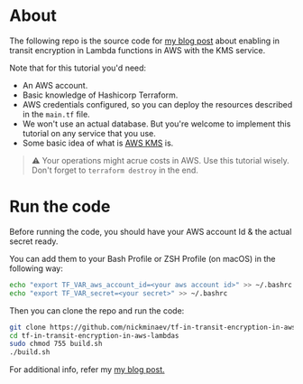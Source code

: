 # About

The following repo is the source code for [my blog post](https://www.nickminaev.com/posts/tf-aws-lambda-enable-in-transit-encryption.html) about enabling in transit encryption in Lambda functions in AWS with the KMS service.

Note that for this tutorial you'd need:

- An AWS account.
- Basic knowledge of Hashicorp Terraform.
- AWS credentials configured, so you can deploy the resources described in the `main.tf` file.
- We won't use an actual database. But you're welcome to implement this tutorial on any service that you use.
- Some basic idea of what is [AWS KMS](https://docs.aws.amazon.com/kms/latest/developerguide/overview.html) is.

> ⚠️ Your operations might acrue costs in AWS. Use this tutorial wisely. Don't forget to `terraform destroy` in the end.

# Run the code

Before running the code, you should have your AWS account Id & the actual secret ready.

You can add them to your Bash Profile or ZSH Profile (on macOS) in the following way:

```bash
echo "export TF_VAR_aws_account_id=<your aws account id>" >> ~/.bashrc
echo "export TF_VAR_secret=<your secret>" >> ~/.bashrc
```

Then you can clone the repo and run the code:

```bash
git clone https://github.com/nickminaev/tf-in-transit-encryption-in-aws-lambdas.git
cd tf-in-transit-encryption-in-aws-lambdas
sudo chmod 755 build.sh
./build.sh
```

For additional info, refer my [my blog post.](https://www.nickminaev.com/posts/tf-aws-lambda-enable-in-transit-encryption.html)